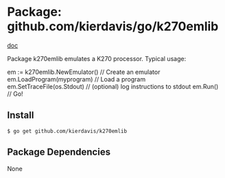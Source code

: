 Package: github.com/kierdavis/go/k270emlib
==========================================

[doc](http://gopkgdoc.appspot.com/pkg/github.com/kierdavis/go/k270emlib)

Package k270emlib emulates a K270 processor. Typical usage:

em := k270emlib.NewEmulator()    // Create an emulator
em.LoadProgram(myprogram)        // Load a program
em.SetTraceFile(os.Stdout)       // (optional) log instructions to stdout
em.Run()                         // Go!



Install
-------

    $ go get github.com/kierdavis/k270emlib

Package Dependencies
--------------------

None

